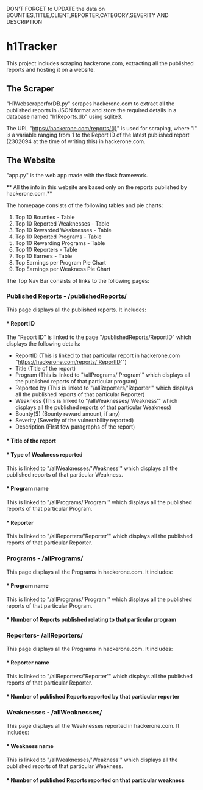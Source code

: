 DON'T FORGET to UPDATE the data on  BOUNTIES,TITLE,CLIENT,REPORTER,CATEGORY,SEVERITY AND DESCRIPTION
  
 # h1Tracker 

 This project includes scraping hackerone.com,  extracting all the published reports and hosting it on a website.

## The Scraper
 "H1WebscraperforDB.py" scrapes hackerone.com to extract all the published reports in JSON format and store the required details in a database named "h1Reports.db" using sqlite3.

 The URL "https://hackerone.com/reports/{i}" is used for scraping, where "i" is a variable ranging from 1 to the Report ID of the latest published report (2302094 at the time of writing this) in hackerone.com. 

 ## The Website
 "app.py" is the web app made with the flask framework.
 
 ** All the info in this website are based only on the reports published by hackerone.com.**

 The homepage consists of the following tables and pie charts:
 1. Top 10 Bounties - Table
 2. Top 10 Reported Weaknesses - Table
 3. Top 10 Rewarded Weaknesses - Table
 4. Top 10 Reported Programs - Table
 5. Top 10 Rewarding Programs - Table
 6. Top 10 Reporters - Table
 7. Top 10 Earners - Table
 8. Top Earnings per Program Pie Chart
 9. Top Earnings per Weakness Pie Chart

 The Top Nav Bar consists of links to the following pages:
 ### Published Reports - /publishedReports/
This page displays all the published reports. It includes:

#### * Report ID
The "Report ID" is linked to the page "/publishedReports/ReportID" which displays the following details:
* ReportID (This is linked to that particular report in hackerone.com "https://hackerone.com/reports/'ReportID'")
* Title (Title of the report)
* Program (This is linked to "/allPrograms/'Program'" which displays all the published reports of that particular program)
* Reported by (This is linked to "/allReporters/'Reporter'" which displays all the published reports of that particular Reporter)
* Weakness (This is linked to "/allWeaknesses/'Weakness'" which displays all the published reports of that particular Weakness)
* Bounty($) (Bounty reward amount, if any)
* Severity (Severity of the vulnerability reported)
* Description (FIrst few paragraphs of the report)
#### * Title of the report

#### * Type of Weakness reported
This is linked to "/allWeaknesses/'Weakness'" which displays all the published reports of that particular Weakness.
#### * Program name
This is linked to "/allPrograms/'Program'" which displays all the published reports of that particular Program.
#### * Reporter
This is linked to "/allReporters/'Reporter'" which displays all the published reports of that particular Reporter.

### Programs - /allPrograms/
 This page displays all the Programs in hackerone.com.
 It includes:
#### * Program name 
  This is linked to "/allPrograms/'Program'" which displays all the published reports of that particular Program.
#### * Number of Reports published relating to that particular program

### Reporters- /allReporters/
This page displays all the Programs in hackerone.com.
 It includes:
#### * Reporter name 
  This is linked to "/allReporters/'Reporter'" which displays all the published reports of that particular Reporter.
#### * Number of published Reports reported by that particular reporter

### Weaknesses - /allWeaknesses/
This page displays all the Weaknesses reported in hackerone.com.
It includes:
#### * Weakness name
This is linked to "/allWeaknesses/'Weakness'" which displays all the published reports of that particular Weakness.
#### * Number of published Reports reported on that particular weakness


 